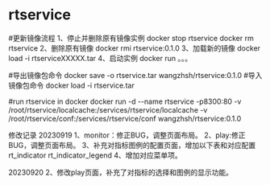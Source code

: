# rtservice

#更新镜像流程
1、停止并删除原有镜像实例
    docker stop rtservice
    docker rm rtservice
2、删除原有镜像
    docker rmi rtservice:0.1.0
3、加载新的镜像
    docker load -i rtserviceXXXXX.tar
4、启动实例
    docker run 。。。

#导出镜像包命令
docker save -o rtservice.tar wangzhsh/rtservice:0.1.0
#导入镜像包命令
docker load -i rtservice.tar

#run rtservice in docker
docker run -d --name rtservice -p8300:80 -v /root/rtservice/localcache:/services/rtservice/localcache -v /root/rtservice/conf:/services/rtservice/conf wangzhsh/rtservice:0.1.0

修改记录
20230919
1、monitor：修正BUG，调整页面布局。
2、play:修正BUG，调整页面布局。
3、补充对指标图例的配置页面，增加以下表和对应配置
    rt_indicator
    rt_indicator_legend
4、增加对应菜单项。

20230920
2、修改play页面，补充了对指标的选择和图例的显示功能。